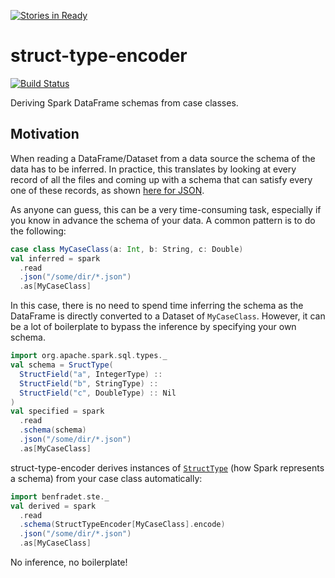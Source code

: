 [![Stories in Ready](https://badge.waffle.io/BenFradet/struct-type-encoder.png?label=ready&title=Ready)](https://waffle.io/BenFradet/struct-type-encoder)
# struct-type-encoder

[![Build Status](https://travis-ci.org/BenFradet/struct-type-encoder.svg?branch=master)](https://travis-ci.org/BenFradet/struct-type-encoder)

Deriving Spark DataFrame schemas from case classes.

## Motivation

When reading a DataFrame/Dataset from a data source the schema of the data has to be inferred. In
practice, this translates by looking at every record of all the files and coming up with a schema
that can satisfy every one of these records, as shown [here for JSON](
https://github.com/apache/spark/blob/master/sql/core/src/main/scala/org/apache/spark/sql/execution/datasources/json/JsonInferSchema.scala).

As anyone can guess, this can be a very time-consuming task, especially if you know in advance the
schema of your data. A common pattern is to do the following:

```scala
case class MyCaseClass(a: Int, b: String, c: Double)
val inferred = spark
  .read
  .json("/some/dir/*.json")
  .as[MyCaseClass]
```

In this case, there is no need to spend time inferring the schema as the DataFrame is directly 
converted to a Dataset of `MyCaseClass`. However, it can be a lot of boilerplate to bypass the
inference by specifying your own schema.

```scala
import org.apache.spark.sql.types._
val schema = SructType(
  StructField("a", IntegerType) ::
  StructField("b", StringType) ::
  StructField("c", DoubleType) :: Nil
)
val specified = spark
  .read
  .schema(schema)
  .json("/some/dir/*.json")
  .as[MyCaseClass]
```

struct-type-encoder derives instances of [`StructType`](
http://spark.apache.org/docs/latest/api/scala/index.html#org.apache.spark.sql.types.StructType) (how
Spark represents a schema) from your case class automatically:

```scala
import benfradet.ste._
val derived = spark
  .read
  .schema(StructTypeEncoder[MyCaseClass].encode)
  .json("/some/dir/*.json")
  .as[MyCaseClass]
```

No inference, no boilerplate!
